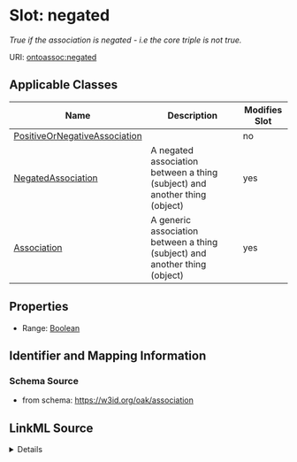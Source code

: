 

# Slot: negated


_True if the association is negated - i.e the core triple is not true._



URI: [ontoassoc:negated](https://w3id.org/oak/association/negated)



<!-- no inheritance hierarchy -->





## Applicable Classes

| Name | Description | Modifies Slot |
| --- | --- | --- |
| [PositiveOrNegativeAssociation](PositiveOrNegativeAssociation.md) |  |  no  |
| [NegatedAssociation](NegatedAssociation.md) | A negated association between a thing (subject) and another thing (object) |  yes  |
| [Association](Association.md) | A generic association between a thing (subject) and another thing (object) |  yes  |







## Properties

* Range: [Boolean](Boolean.md)





## Identifier and Mapping Information







### Schema Source


* from schema: https://w3id.org/oak/association




## LinkML Source

<details>
```yaml
name: negated
description: True if the association is negated - i.e the core triple is not true.
from_schema: https://w3id.org/oak/association
rank: 1000
alias: negated
domain_of:
- PositiveOrNegativeAssociation
range: boolean

```
</details>